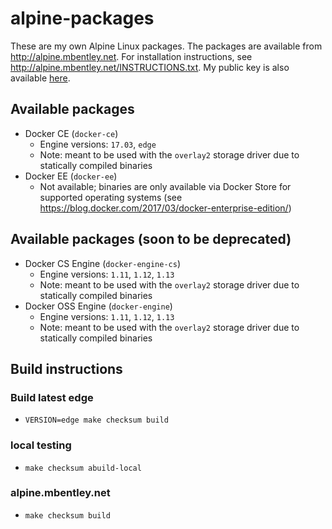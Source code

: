 alpine-packages
===============

These are my own Alpine Linux packages.  The packages are available from http://alpine.mbentley.net.  For installation instructions, see http://alpine.mbentley.net/INSTRUCTIONS.txt.  My public key is also available [here](./repo/mbentley@mbentley.net-5865c989.rsa.pub).

## Available packages
  * Docker CE (`docker-ce`)
    * Engine versions: `17.03`, `edge`
    * Note: meant to be used with the `overlay2` storage driver due to statically compiled binaries
  * Docker EE (`docker-ee`)
    * Not available; binaries are only available via Docker Store for supported operating systems (see https://blog.docker.com/2017/03/docker-enterprise-edition/)

## Available packages (soon to be deprecated)
  * Docker CS Engine (`docker-engine-cs`)
    * Engine versions: `1.11`, `1.12`, `1.13`
    * Note: meant to be used with the `overlay2` storage driver due to statically compiled binaries
  * Docker OSS Engine (`docker-engine`)
    * Engine versions: `1.11`, `1.12`, `1.13`
    * Note: meant to be used with the `overlay2` storage driver due to statically compiled binaries

## Build instructions

### Build latest edge
  * `VERSION=edge make checksum build`

### local testing
  * `make checksum abuild-local`

### alpine.mbentley.net
  * `make checksum build`
